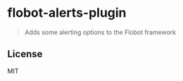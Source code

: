 # flobot-alerts-plugin

> Adds some alerting options to the Flobot framework


## <a name="license"></a>License

MIT
